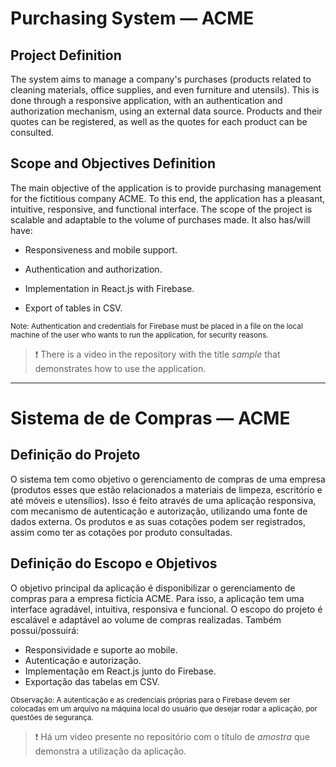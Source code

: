 # Purchasing System — ACME

## Project Definition
The system aims to manage a company's purchases (products related to cleaning materials, office supplies, and even furniture and utensils).
This is done through a responsive application, with an authentication and authorization mechanism, using an external data source. Products and their quotes can be registered, as well as the quotes for each product can be consulted.

## Scope and Objectives Definition
The main objective of the application is to provide purchasing management for the fictitious company ACME. To this end, the application has a pleasant, intuitive, responsive, and functional interface. The scope of the project is scalable and adaptable to the volume of purchases made. It also has/will have:

* Responsiveness and mobile support.

* Authentication and authorization.

* Implementation in React.js with Firebase.

* Export of tables in CSV.

<sup>Note: Authentication and credentials for Firebase must be placed in a file on the local machine of the user who wants to run the application, for security reasons.</sup>

> :exclamation: There is a video in the repository with the title *sample* that demonstrates how to use the application.

---

# Sistema de de Compras — ACME

## Definição do Projeto
O sistema tem como objetivo o gerenciamento de compras de uma empresa (produtos
esses que estão relacionados a materiais de limpeza, escritório e até móveis e utensílios).
Isso é feito através de uma aplicação responsiva, com mecanismo de autenticação e
autorização, utilizando uma fonte de dados externa. Os produtos e as suas cotações podem
ser registrados, assim como ter as cotações por produto consultadas.

## Definição do Escopo e Objetivos
O objetivo principal da aplicação é disponibilizar o gerenciamento de compras para a
empresa fictícia ACME. Para isso, a aplicação tem uma interface agradável, intuitiva,
responsiva e funcional. O escopo do projeto é escalável e adaptável ao volume de
compras realizadas. Também possui/possuirá:

* Responsividade e suporte ao mobile.
* Autenticação e autorização.
* Implementação em React.js junto do Firebase.
* Exportação das tabelas em CSV.

<sup>Observação: A autenticação e as credenciais próprias para o Firebase devem ser colocadas em um arquivo na máquina local do usuário que desejar rodar a aplicação, por questões de segurança.</sup>

> :exclamation: Há um video presente no repositório com o título de *amostra* que demonstra a utilização da aplicação.
